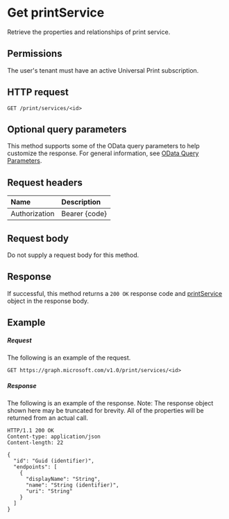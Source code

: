 # Get printService

Retrieve the properties and relationships of print service.

## Permissions

The user's tenant must have an active Universal Print subscription.

## HTTP request
<!-- { "blockType": "ignored" } -->
```http
GET /print/services/<id>
```

## Optional query parameters
This method supports some of the OData query parameters to help customize the response. For general information, see [OData Query Parameters](/graph/query-parameters).

## Request headers
| Name      |Description|
|:----------|:----------|
| Authorization | Bearer {code} |

## Request body
Do not supply a request body for this method.
## Response
If successful, this method returns a `200 OK` response code and [printService](../resources/printservice.md) object in the response body.
## Example
##### Request
The following is an example of the request.
<!-- {
  "blockType": "request",
  "name": "get_printservice"
}-->
```http
GET https://graph.microsoft.com/v1.0/print/services/<id>
```
##### Response
The following is an example of the response. Note: The response object shown here may be truncated for brevity. All of the properties will be returned from an actual call.
<!-- {
  "blockType": "response",
  "truncated": true,
  "@odata.type": "microsoft.graph.printService"
} -->
```http
HTTP/1.1 200 OK
Content-type: application/json
Content-length: 22

{
  "id": "Guid (identifier)",
  "endpoints": [
    {
      "displayName": "String",
      "name": "String (identifier)",
      "uri": "String"
    }
  ]
}
```

<!-- uuid: 8fcb5dbc-d5aa-4681-8e31-b001d5168d79
2015-10-25 14:57:30 UTC -->
<!-- {
  "type": "#page.annotation",
  "description": "Get printService",
  "keywords": "",
  "section": "documentation",
  "tocPath": ""
}-->